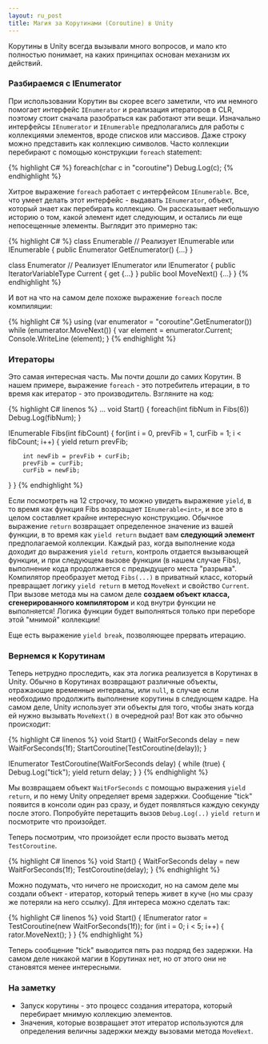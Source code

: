 ```yaml
---
layout: ru_post
title: Магия за Корутинами (Coroutine) в Unity
---
```


Корутины в Unity всегда вызывали много вопросов, и мало кто полностью понимает, на каких принципах основан механизм их действий.

### Разбираемся с IEnumerator

При использовании Корутин вы скорее всего заметили, что им немного помогает интерфейс `IEnumerator` и реализация итераторов в CLR,
поэтому стоит сначала разобраться как работают эти вещи.
Изначально интерфейсы `IEnumerator` и `IEnumerable` предполагались для работы с коллекциями элементов, вроде списков или массивов.
Даже строку можно представить как коллекцию символов. Часто коллекции перебирают с помощью конструкции `foreach` statement:

{% highlight C# %}
foreach(char c in "coroutine")
  Debug.Log(c);
{% endhighlight %}

Хитрое выражение `foreach` работает с интерфейсом `IEnumerable`. Все, что умеет делать этот интерфейс - выдавать `IEnumerator`,
объект, который знает как перебирать коллекцию. Он рассказывает небольшую историю о том, какой элемент идет следующим, и остались ли еще
непосещенные элементы. Выглядит это примерно так:

{% highlight C# %}
class Enumerable // Реализует IEnumerable или IEnumerable<T>
{
  public Enumerator GetEnumerator() {...}
}

class Enumerator // Реализует IEnumerator или IEnumerator<T>
{
  public IteratorVariableType Current { get {...} }
  public bool MoveNext() {...}
}
{% endhighlight %}

И вот на что на самом деле похоже выражение `foreach` после компиляции:

{% highlight C# %}
using (var enumerator = "coroutine".GetEnumerator())
  while (enumerator.MoveNext())
  {
  var element = enumerator.Current;
  Console.WriteLine (element);
  }
{% endhighlight %}

### Итераторы

Это самая интересная часть. Мы почти дошли до самих Корутин.
В нашем примере, выражение `foreach` - это потребитель итерации, в то время как итератор - это производитель.
Взгляните на код:

{% highlight C# linenos %}
...
void Start()
{
  foreach(int fibNum in Fibs(6))
    Debug.Log(fibNum);
}

IEnumerable<int> Fibs(int fibCount)
{
   for(int i = 0, prevFib = 1, curFib = 1; i < fibCount; i++)
   {
		yield return prevFib;
	 
		int newFib = prevFib + curFib;
		prevFib = curFib;
		curFib = newFib;
   }
}
{% endhighlight %}

Если посмотреть на 12 строчку, то можно увидеть выражение `yield`, в то время как функция Fibs возвращает `IEnumerable<int>`, 
и все это в целом составляет крайне интересную конструкцию. Обычное выражение `return` возвращает определенное значение из вашей функции,
в то время как `yield return` выдает вам __следующий элемент__ предполагаемой коллекции. Каждый раз, когда выполнение кода доходит до
выражения `yield return`, контроль отдается вызывающей функции, и при следующем вызове функции (в нашем случае Fibs), выполнение кода
продолжается с предыдущего места "разрыва". Компилятор преобразует метод `Fibs(...)` в приватный класс, который превращает логику
`yield return` в метод `MoveNext` и свойство `Current`.
При вызове метода мы на самом деле __создаем объект класса, сгенерированного компилятором__ и код внутри функции не выполняется!
Логика функции будет выполняться только при переборе этой "мнимой" коллекции!

Еще есть выражение `yield break`, позволяющее прервать итерацию.

### Вернемся к Корутинам

Теперь нетрудно проследить, как эта логика реализуется в Корутинах в Unity.
Обычно в Корутинах возвращают различные объекты, отражающие временные интервалы, или `null`, в случае если необходимо продолжить выполнение
корутины в следующем кадре. На самом деле, Unity использует эти объекты для того, чтобы знать когда ей нужно вызывать `MoveNext()` в очередной раз!
Вот как это обычно происходит:

{% highlight C# linenos %}
void Start()
{
    WaitForSeconds delay = new WaitForSeconds(1f);
    StartCoroutine(TestCoroutine(delay));
}

IEnumerator TestCoroutine(WaitForSeconds delay)
{
    while (true)
    {
        Debug.Log("tick");
        yield return delay;
    }
}
{% endhighlight %}

Мы возвращаем объект `WaitForSeconds` с помощью выражения `yield return`, и по нему Unity определяет время задержки.
Сообщение "tick" появится в консоли один раз сразу, и будет появляться каждую секунду после этого. Попробуйте перетащить вызов `Debug.Log(..)`
`yield return` и посмотрите что произойдет.

Теперь посмотрим, что произойдет если просто вызвать метод `TestCoroutine`.

{% highlight C# linenos %}
void Start()
{
    WaitForSeconds delay = new WaitForSeconds(1f);
    TestCoroutine(delay);
}
{% endhighlight %}

Можно подумать, что ничего не происходит, но на самом деле мы создали объект - итератор, который теперь живет в куче (но мы сразу же потеряли на него ссылку).
Для интереса можно сделать так:

{% highlight C# linenos %}
void Start()
{
	IEnumerator rator = TestCoroutine(new WaitForSeconds(1f));
	for (int i = 0; i < 5; i++)
	{
       rator.MoveNext();
	}
}
{% endhighlight %}

Теперь сообщение "tick" выводится пять раз подряд без задержки.
На самом деле никакой магии в Корутинах нет, но от этого они не становятся менее интересными.

### На заметку

* Запуск корутины - это процесс создания итератора, который перебирает мнимую коллекцию элементов.
* Значения, которые возвращает этот итератор используются для определения величны задержки между вызовами метода `MoveNext`.